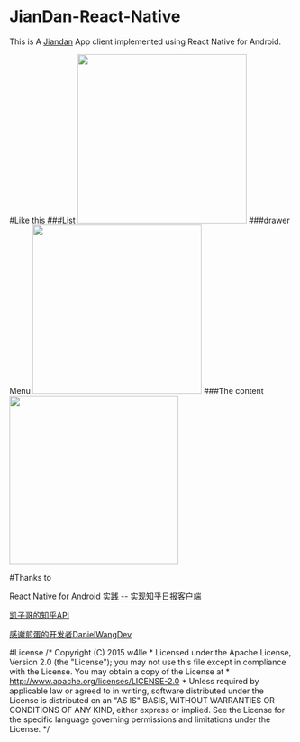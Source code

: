 # JianDan-React-Native
This is A [Jiandan](jandan.net) App client implemented using React Native for Android.

#Like this
###List
<img src="https://github.com/w4lle/JianDan-React-Native/blob/master/rn0.png" width="300">
###drawer Menu
<img src="https://github.com/w4lle/JianDan-React-Native/blob/master/rn.png" width="300">
###The content
<img src="https://github.com/w4lle/JianDan-React-Native/blob/master/rn1.png" width="300">

#Thanks to

[React Native for Android 实践 -- 实现知乎日报客户端](http://www.race604.com/react-native-android-practice/) 

[凯子哥的知乎API](http://blog.csdn.net/zhaokaiqiang1992/article/details/45038125) 

[感谢煎蛋的开发者DanielWangDev](http://m.weibo.cn/u/1749949233) 

#License
/*
Copyright (C) 2015 w4lle *
Licensed under the Apache License, Version 2.0 (the "License");
you may not use this file except in compliance with the License.
You may obtain a copy of the License at *
http://www.apache.org/licenses/LICENSE-2.0 *
Unless required by applicable law or agreed to in writing, software
distributed under the License is distributed on an "AS IS" BASIS,
WITHOUT WARRANTIES OR CONDITIONS OF ANY KIND, either express or implied.
See the License for the specific language governing permissions and
limitations under the License. */



